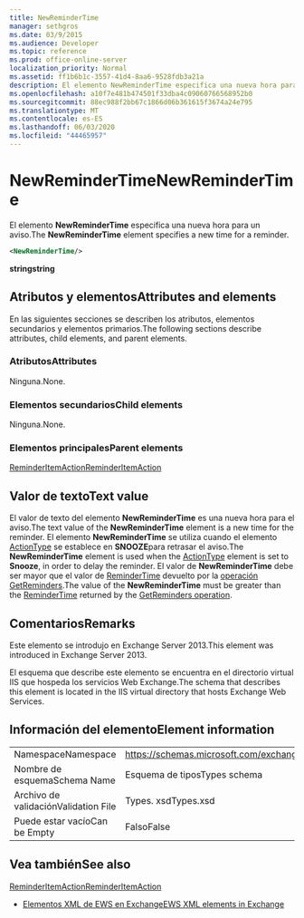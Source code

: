 ```yaml
---
title: NewReminderTime
manager: sethgros
ms.date: 03/9/2015
ms.audience: Developer
ms.topic: reference
ms.prod: office-online-server
localization_priority: Normal
ms.assetid: ff1b6b1c-3557-41d4-8aa6-9528fdb3a21a
description: El elemento NewReminderTime especifica una nueva hora para un aviso.
ms.openlocfilehash: a10f7e481b474501f33dba4c09060766568952b0
ms.sourcegitcommit: 88ec988f2bb67c1866d06b361615f3674a24e795
ms.translationtype: MT
ms.contentlocale: es-ES
ms.lasthandoff: 06/03/2020
ms.locfileid: "44465957"
---
```

# <a name="newremindertime"></a><span data-ttu-id="5661e-103">NewReminderTime</span><span class="sxs-lookup"><span data-stu-id="5661e-103">NewReminderTime</span></span>

<span data-ttu-id="5661e-104">El elemento **NewReminderTime** especifica una nueva hora para un aviso.</span><span class="sxs-lookup"><span data-stu-id="5661e-104">The **NewReminderTime** element specifies a new time for a reminder.</span></span> 
  
```XML
<NewReminderTime/>
```

 <span data-ttu-id="5661e-105">**string**</span><span class="sxs-lookup"><span data-stu-id="5661e-105">**string**</span></span>
## <a name="attributes-and-elements"></a><span data-ttu-id="5661e-106">Atributos y elementos</span><span class="sxs-lookup"><span data-stu-id="5661e-106">Attributes and elements</span></span>

<span data-ttu-id="5661e-107">En las siguientes secciones se describen los atributos, elementos secundarios y elementos primarios.</span><span class="sxs-lookup"><span data-stu-id="5661e-107">The following sections describe attributes, child elements, and parent elements.</span></span>
  
### <a name="attributes"></a><span data-ttu-id="5661e-108">Atributos</span><span class="sxs-lookup"><span data-stu-id="5661e-108">Attributes</span></span>

<span data-ttu-id="5661e-109">Ninguna.</span><span class="sxs-lookup"><span data-stu-id="5661e-109">None.</span></span>
  
### <a name="child-elements"></a><span data-ttu-id="5661e-110">Elementos secundarios</span><span class="sxs-lookup"><span data-stu-id="5661e-110">Child elements</span></span>

<span data-ttu-id="5661e-111">Ninguna.</span><span class="sxs-lookup"><span data-stu-id="5661e-111">None.</span></span>
  
### <a name="parent-elements"></a><span data-ttu-id="5661e-112">Elementos principales</span><span class="sxs-lookup"><span data-stu-id="5661e-112">Parent elements</span></span>

[<span data-ttu-id="5661e-113">ReminderItemAction</span><span class="sxs-lookup"><span data-stu-id="5661e-113">ReminderItemAction</span></span>](reminderitemaction.md)
  
## <a name="text-value"></a><span data-ttu-id="5661e-114">Valor de texto</span><span class="sxs-lookup"><span data-stu-id="5661e-114">Text value</span></span>

<span data-ttu-id="5661e-115">El valor de texto del elemento **NewReminderTime** es una nueva hora para el aviso.</span><span class="sxs-lookup"><span data-stu-id="5661e-115">The text value of the **NewReminderTime** element is a new time for the reminder.</span></span> <span data-ttu-id="5661e-116">El elemento **NewReminderTime** se utiliza cuando el elemento [ActionType](actiontype-reminderactiontype.md) se establece en **SNOOZE**para retrasar el aviso.</span><span class="sxs-lookup"><span data-stu-id="5661e-116">The **NewReminderTime** element is used when the [ActionType](actiontype-reminderactiontype.md) element is set to **Snooze**, in order to delay the reminder.</span></span> <span data-ttu-id="5661e-117">El valor de **NewReminderTime** debe ser mayor que el valor de [ReminderTime](remindertime.md) devuelto por la [operación GetReminders](getreminders-operation.md).</span><span class="sxs-lookup"><span data-stu-id="5661e-117">The value of the **NewReminderTime** must be greater than the [ReminderTime](remindertime.md) returned by the [GetReminders operation](getreminders-operation.md).</span></span>
  
## <a name="remarks"></a><span data-ttu-id="5661e-118">Comentarios</span><span class="sxs-lookup"><span data-stu-id="5661e-118">Remarks</span></span>

<span data-ttu-id="5661e-119">Este elemento se introdujo en Exchange Server 2013.</span><span class="sxs-lookup"><span data-stu-id="5661e-119">This element was introduced in Exchange Server 2013.</span></span>
  
<span data-ttu-id="5661e-120">El esquema que describe este elemento se encuentra en el directorio virtual IIS que hospeda los servicios Web Exchange.</span><span class="sxs-lookup"><span data-stu-id="5661e-120">The schema that describes this element is located in the IIS virtual directory that hosts Exchange Web Services.</span></span>
  
## <a name="element-information"></a><span data-ttu-id="5661e-121">Información del elemento</span><span class="sxs-lookup"><span data-stu-id="5661e-121">Element information</span></span>

|||
|:-----|:-----|
|<span data-ttu-id="5661e-122">Namespace</span><span class="sxs-lookup"><span data-stu-id="5661e-122">Namespace</span></span>  <br/> |https://schemas.microsoft.com/exchange/services/2006/types  <br/> |
|<span data-ttu-id="5661e-123">Nombre de esquema</span><span class="sxs-lookup"><span data-stu-id="5661e-123">Schema Name</span></span>  <br/> |<span data-ttu-id="5661e-124">Esquema de tipos</span><span class="sxs-lookup"><span data-stu-id="5661e-124">Types schema</span></span>  <br/> |
|<span data-ttu-id="5661e-125">Archivo de validación</span><span class="sxs-lookup"><span data-stu-id="5661e-125">Validation File</span></span>  <br/> |<span data-ttu-id="5661e-126">Types. xsd</span><span class="sxs-lookup"><span data-stu-id="5661e-126">Types.xsd</span></span>  <br/> |
|<span data-ttu-id="5661e-127">Puede estar vacío</span><span class="sxs-lookup"><span data-stu-id="5661e-127">Can be Empty</span></span>  <br/> |<span data-ttu-id="5661e-128">Falso</span><span class="sxs-lookup"><span data-stu-id="5661e-128">False</span></span>  <br/> |
   
## <a name="see-also"></a><span data-ttu-id="5661e-129">Vea también</span><span class="sxs-lookup"><span data-stu-id="5661e-129">See also</span></span>



[<span data-ttu-id="5661e-130">ReminderItemAction</span><span class="sxs-lookup"><span data-stu-id="5661e-130">ReminderItemAction</span></span>](reminderitemaction.md)


- [<span data-ttu-id="5661e-131">Elementos XML de EWS en Exchange</span><span class="sxs-lookup"><span data-stu-id="5661e-131">EWS XML elements in Exchange</span></span>](ews-xml-elements-in-exchange.md)

